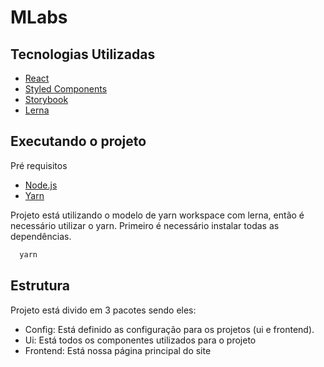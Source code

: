 # MLabs

## Tecnologias Utilizadas

- [React](https://pt-br.reactjs.org/)
- [Styled Components](https://www.styled-components.com/)
- [Storybook](https://storybook.js.org/)
- [Lerna](https://github.com/lerna/lerna)

## Executando o projeto

Pré requisitos

- [Node.js](https://nodejs.org/en/download/)
- [Yarn](https://yarnpkg.com/)

Projeto está utilizando o modelo de yarn workspace com lerna, então é necessário utilizar o yarn. Primeiro é necessário instalar todas as dependências.

```bash
  yarn
```

## Estrutura

Projeto está divido em 3 pacotes sendo eles:

- Config: Está definido as configuração para os projetos (ui e frontend).
- Ui: Está todos os componentes utilizados para o projeto
- Frontend: Está nossa página principal do site
